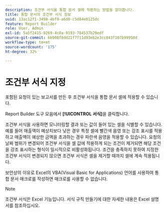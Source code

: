```yaml
---
description: 조건부 서식을 통합 문서 셀에 적용하는 방법을 알아봅니다.
title: 통합 문서의 조건부 서식 정보
uuid: 13ac12f1-3498-4bf9-a6d0-c5d84e0125dc
feature: Report Builder
role: User, Admin
exl-id: 5a5f2415-8269-4c8a-9193-784537b29edf
source-git-commit: bb908f8dd21f7f11d93eb2e3cc843f107b99950d
workflow-type: tm+mt
source-wordcount: '175'
ht-degree: 32%

---
```


# 조건부 서식 지정

포함된 요청이 있는 보고서를 만든 후 조건부 서식을 통합 문서 셀에 적용할 수 있습니다.

Report Builder 도구 모음에서 **[!UICONTROL 서식]**&#x200B;을 클릭합니다.

조건부 서식을 사용하면 모니터링할 결과 또는 값이 들어 있는 셀을 식별할 수 있습니다. 예를 들어 매출액이 예상치보다 낮은 경우 특정 셀에 빨간색 음영 또는 강조 표시를 적용하고 매출액이 예상한 금액을 초과하는 경우 파란색 음영을 적용할 수 있습니다. 요청의 날짜 범위가 변경되어 조건부 서식을 셀 값에 적용하게 되는 조건이 제거되면 해당 조건을 강조 표시하는 형식이 일시적으로 비활성화됩니다. 조건을 충족하지 못하여 지정한 조건부 서식이 변경되지 않으면 조건부 서식은 셀을 제거할 때까지 셀에 계속 적용됩니다.

보안상의 이유로 Excel의 VBA(Visual Basic for Applications) 언어를 사용하여 통합 문서 매크로를 작성하면 매크로를 사용할 수 없습니다.

>[!NOTE]
>
>조건부 서식은 Excel 기능입니다. 서식 규칙 만들기에 대한 자세한 내용은 Excel 설명서를 참조하십시오.
